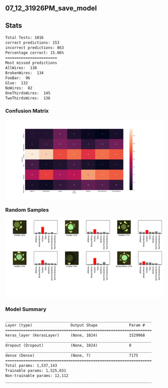 ## 07_12_31926PM_save_model 

## Stats 
```
Total Tests: 1016
correct predictions: 153
incorrect predictions: 863
Percentage correct: 15.06%
=======================
Most missed predictions
AllWires:  138
BrokenWires:  134
FooBar:  96
Glue:  132
NoWires:  82
OneThirdsWires:  145
TwoThirdsWires:  136
``` 
### Confusion Matrix 
![Confusion Matrix](imgs/07_12_31926PM_save_model.png) 
### Random Samples 
![Random Samples](imgs/rand_samples_07_12_31926PM_save_model.png) 
### Model Summary 
```Model: "sequential"
_________________________________________________________________
Layer (type)                 Output Shape              Param #   
=================================================================
keras_layer (KerasLayer)     (None, 1024)              1529968   
_________________________________________________________________
dropout (Dropout)            (None, 1024)              0         
_________________________________________________________________
dense (Dense)                (None, 7)                 7175      
=================================================================
Total params: 1,537,143
Trainable params: 1,525,031
Non-trainable params: 12,112
_________________________________________________________________
``` 
